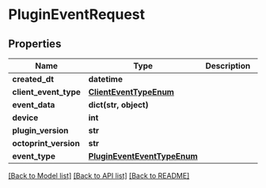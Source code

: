 # PluginEventRequest

## Properties
Name | Type | Description | Notes
------------ | ------------- | ------------- | -------------
**created_dt** | **datetime** |  | 
**client_event_type** | [**ClientEventTypeEnum**](ClientEventTypeEnum.md) |  | 
**event_data** | **dict(str, object)** |  | 
**device** | **int** |  | 
**plugin_version** | **str** |  | 
**octoprint_version** | **str** |  | 
**event_type** | [**PluginEventEventTypeEnum**](PluginEventEventTypeEnum.md) |  | 

[[Back to Model list]](../README.md#documentation-for-models) [[Back to API list]](../README.md#documentation-for-api-endpoints) [[Back to README]](../README.md)


